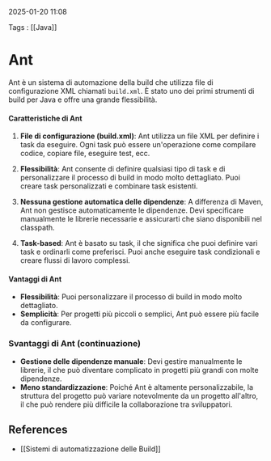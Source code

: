 2025-01-20 11:08

Tags : [[Java]]

# Ant

Ant è un sistema di automazione della build che utilizza file di configurazione XML chiamati `build.xml`. È stato uno dei primi strumenti di build per Java e offre una grande flessibilità.

#### Caratteristiche di Ant

1. **File di configurazione (build.xml)**: Ant utilizza un file XML per definire i task da eseguire. Ogni task può essere un'operazione come compilare codice, copiare file, eseguire test, ecc.
    
2. **Flessibilità**: Ant consente di definire qualsiasi tipo di task e di personalizzare il processo di build in modo molto dettagliato. Puoi creare task personalizzati e combinare task esistenti.
    
3. **Nessuna gestione automatica delle dipendenze**: A differenza di Maven, Ant non gestisce automaticamente le dipendenze. Devi specificare manualmente le librerie necessarie e assicurarti che siano disponibili nel classpath.
    
4. **Task-based**: Ant è basato su task, il che significa che puoi definire vari task e ordinarli come preferisci. Puoi anche eseguire task condizionali e creare flussi di lavoro complessi.
#### Vantaggi di Ant
- **Flessibilità**: Puoi personalizzare il processo di build in modo molto dettagliato.
- **Semplicità**: Per progetti più piccoli o semplici, Ant può essere più facile da configurare.
### Svantaggi di Ant (continuazione)
- **Gestione delle dipendenze manuale**: Devi gestire manualmente le librerie, il che può diventare complicato in progetti più grandi con molte dipendenze.
- **Meno standardizzazione**: Poiché Ant è altamente personalizzabile, la struttura del progetto può variare notevolmente da un progetto all'altro, il che può rendere più difficile la collaborazione tra sviluppatori.
## References

- [[Sistemi di automatizzazione delle Build]]